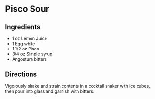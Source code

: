 # Pisco Sour

## Ingredients

* 1 oz Lemon Juice
* 1 Egg white
* 1 1/2 oz Pisco
* 3/4 oz Simple syrup
* Angostura bitters

## Directions

Vigorously shake and strain contents in a cocktail shaker with ice cubes, then pour into glass and garnish with bitters.
